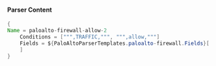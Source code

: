 #### Parser Content
```Java
{
Name = paloalto-firewall-allow-2
    Conditions = [""",TRAFFIC,""", """,allow,"""]
    Fields = ${PaloAltoParserTemplates.paloalto-firewall.Fields}[
    ]
}
```